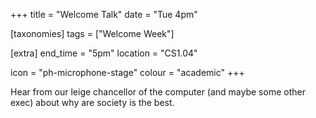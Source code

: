 +++
title = "Welcome Talk"
date = "Tue 4pm"

[taxonomies]
tags = ["Welcome Week"]

[extra]
end_time = "5pm"
location = "CS1.04"

icon = "ph-microphone-stage"
colour = "academic"
+++

Hear from our leige chancellor of the computer (and maybe some other exec) about why are society is the best. 